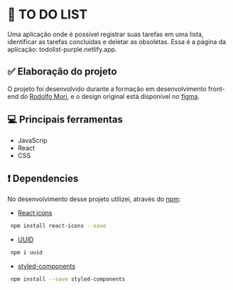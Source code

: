 # :bookmark_tabs: TO DO LIST

Uma aplicação onde é possível registrar suas tarefas em uma lista, identificar as tarefas concluídas e deletar as obsoletas. 
Essa é a página da aplicação: todolist-purple.netlify.app.

## :white_check_mark: Elaboração do projeto

O projeto foi desenvolvido durante a formação em desenvolvimento front-end do [Rodolfo Mori](https://www.linkedin.com/in/rodolfomori/), e o design original está disponível no [figma](https://www.figma.com/file/nNbdEzrcaBs9Rn0L728J0p/Lista-de-Tarefas?node-id=0%3A1&t=HhtM3xUQPPX0X2F5-0).

## :computer: Principais ferramentas
- JavaScrip
- React
- CSS


## :exclamation: Dependencies

No desenvolvimento desse projeto utilizei, através do [npm](https://www.npmjs.com/): 

- [React icons](https://react-icons.github.io/react-icons/)

```bash
 npm install react-icons --save
```

- [UUID](https://www.npmjs.com/package/uuid?activeTab=readme)

```bash
 npm i uuid
```
- [styled-components](https://react-icons.github.io/react-icons/)

```bash
 npm install --save styled-components

